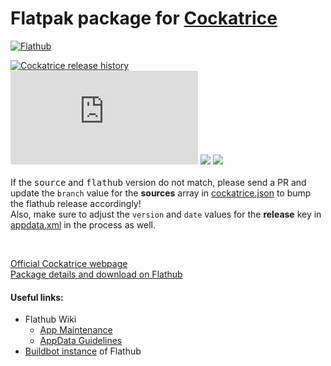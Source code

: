# Flatpak package for [Cockatrice](https://cockatrice.github.io/)

[![Flathub](https://img.shields.io/flathub/downloads/io.github.Cockatrice.cockatrice)](https://flathub.org/api/v2/stats/io.github.Cockatrice.cockatrice)

[![Cockatrice release history](https://img.shields.io/github/release/cockatrice/cockatrice.svg?label=latest%20source%20package&colorB=4ac41d)](https://github.com/cockatrice/cockatrice/releases/latest)<br>
[![](https://img.shields.io/badge/dynamic/json.svg?label=latest%20flathub%20package&colorB=4ac41d&query=$.modules[:2].sources[:1].branch&uri=https%3A%2F%2Fraw.githubusercontent.com%2Fflathub%2Fio.github.Cockatrice.cockatrice%2Fmaster%2Fio.github.Cockatrice.cockatrice.json)](https://github.com/flathub/io.github.Cockatrice.cockatrice/blob/master/io.github.Cockatrice.cockatrice.json#L49) [![](https://img.shields.io/badge/dynamic/xml.svg?label=version%20in%20appdata.xml&url=https%3A%2F%2Fraw.githubusercontent.com%2Fflathub%2Fio.github.Cockatrice.cockatrice%2Fmaster%2Fio.github.Cockatrice.appdata.xml&query=%2F%2Freleases%2Frelease%2F%40version&colorB=4ac41d)](https://github.com/flathub/io.github.Cockatrice.cockatrice/blob/master/io.github.Cockatrice.appdata.xml#L8) [![](https://img.shields.io/badge/dynamic/xml.svg?label=release%20date%20in%20appdata.xml&url=https%3A%2F%2Fraw.githubusercontent.com%2Fflathub%2Fio.github.Cockatrice.cockatrice%2Fmaster%2Fio.github.Cockatrice.appdata.xml&query=%2F%2Freleases%2Frelease%2F%40date&colorB=4ac41d)](https://github.com/flathub/io.github.Cockatrice.cockatrice/blob/master/io.github.Cockatrice.appdata.xml#L8)<br>
<br>
If the <kbd>source</kbd> and <kbd>flathub</kbd> version do not match, please send a PR and update the `branch` value for the **sources** array in [cockatrice.json](https://github.com/flathub/io.github.Cockatrice.cockatrice/blob/master/io.github.Cockatrice.cockatrice.json#L49) to bump the flathub release accordingly!<br>
Also, make sure to adjust the `version` and `date` values for the **release** key in [appdata.xml](https://github.com/flathub/io.github.Cockatrice.cockatrice/blob/master/io.github.Cockatrice.appdata.xml#L8) in the process as well.

<br>

[Official Cockatrice webpage](https://cockatrice.github.io/)<br>
[Package details and download on Flathub](https://flathub.org/apps/details/io.github.Cockatrice.cockatrice)


#### Useful links:

 - Flathub Wiki
   - [App Maintenance](https://github.com/flathub/flathub/wiki/App-Maintenance)
   - [AppData Guidelines](https://github.com/flathub/flathub/wiki/AppData-Guidelines)
 - [Buildbot instance](https://flathub.org/builds) of Flathub
